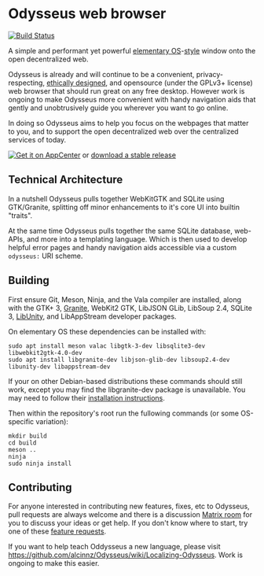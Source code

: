 Odysseus web browser
====================

[![Build Status](https://travis-ci.com/alcinnz/Odysseus.svg?branch=master)](https://travis-ci.com/alcinnz/Odysseus)

A simple and performant yet powerful [elementary OS](https://elementary.io/)-[style](https://elementary.io/docs/human-interface-guidelines) window onto the open decentralized web.

Odysseus is already and will continue to be a convenient, privacy-respecting,
[ethically designed](https://2017.ind.ie/ethical-design/), and opensource
(under the GPLv3+ license) web browser that should run great on any free desktop.
However work is ongoing to make Odysseus more convenient with handy navigation
aids that gently and unobtrusively guide you wherever you want to go online.

In doing so Odysseus aims to help you focus on the webpages that matter to you,
and to support the open decentralized web over the centralized services of today.

[![Get it on AppCenter](https://appcenter.elementary.io/badge.svg)](https://appcenter.elementary.io/com.github.alcinnz.odysseus.desktop) or [download a stable release](https://github.com/alcinnz/Odysseus/releases)

Technical Architecture
----------------------
In a nutshell Odysseus pulls together WebKitGTK and SQLite using GTK/Granite, splitting off minor enhancements to it's core UI into builtin "traits".

At the same time Odysseus pulls together the same SQLite database, web-APIs, and more into a templating language. Which is then used to develop helpful error pages and handy navigation aids accessible via a custom `odysseus:` URI scheme.

Building
----------

First ensure Git, Meson, Ninja, and the Vala compiler are installed, along with the GTK+ 3, [Granite](https://github.com/elementary/granite), WebKit2 GTK, LibJSON GLib, LibSoup 2.4, SQLite 3, [LibUnity](https://launchpad.net/libunity), and LibAppStream developer packages.

On elementary OS these dependencies can be installed with:

    sudo apt install meson valac libgtk-3-dev libsqlite3-dev libwebkit2gtk-4.0-dev
    sudo apt install libgranite-dev libjson-glib-dev libsoup2.4-dev libunity-dev libappstream-dev

If your on other Debian-based distributions these commands should still work, except you may find the libgranite-dev package is unavailable. You may need to follow their [installation instructions](https://github.com/elementary/granite).

Then within the repository's root run the fullowing commands (or some OS-specific variation):

    mkdir build
    cd build
    meson ..
    ninja
    sudo ninja install


Contributing
------------

For anyone interested in contributing new features, fixes, etc to Odysseus, pull requests are always welcome and there is a discussion [Matrix room](https://riot.im/app/#/room/#odysseus-web:matrix.org) for you to discuss your ideas or get help. If you don't know where to start, try one of these [feature requests](https://github.com/alcinnz/Odysseus/issues?q=is%3Aopen+is%3Aissue+label%3AEasy+label%3A%22help+wanted%22).

If you want to help teach Oddysseus a new language, please visit https://github.com/alcinnz/Odysseus/wiki/Localizing-Odysseus. Work is ongoing to make this easier.
